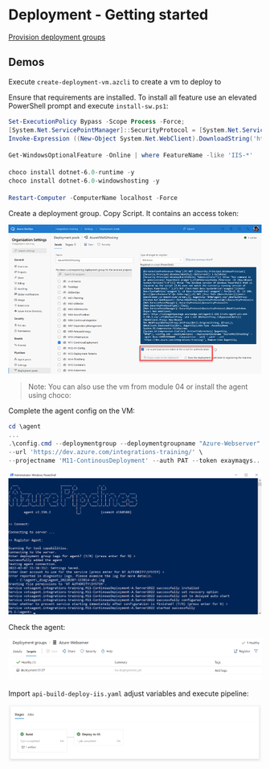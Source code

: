 # Deployment - Getting started

[Provision deployment groups](https://docs.microsoft.com/en-us/azure/devops/pipelines/process/deployment-jobs?view=azure-devops)


## Demos

Execute `create-deployment-vm.azcli` to create a vm to deploy to

Ensure that requirements are installed. To install all feature use an elevated PowerShell prompt and execute `install-sw.ps1`:

```powershell
Set-ExecutionPolicy Bypass -Scope Process -Force; 
[System.Net.ServicePointManager]::SecurityProtocol = [System.Net.ServicePointManager]::SecurityProtocol -bor 3072; 
Invoke-Expression ((New-Object System.Net.WebClient).DownloadString('https://chocolatey.org/install.ps1'))

Get-WindowsOptionalFeature -Online | where FeatureName -like 'IIS-*'

choco install dotnet-6.0-runtime -y
choco install dotnet-6.0-windowshosting -y

Restart-Computer -ComputerName localhost -Force
```

Create a deployment group. Copy Script. It contains an access token:

![create-deployment-grp](_images/create-deployment-grp.png)

>Note: You can also use the vm from module 04 or install the agent using choco:

Complete the agent config on the VM:

```PowerShell
cd \agent
...
.\config.cmd --deploymentgroup --deploymentgroupname "Azure-Webserver" --agent $env:COMPUTERNAME --runasservice --work '_work' \
--url 'https://dev.azure.com/integrations-training/' \
--projectname 'M11-ContinousDeployment' --auth PAT --token exaymaqys....
```

![config-agent](_images/config-agent.png)

Check the agent:

![check-targets](_images/check-targets.png)

Import `api-build-deploy-iis.yaml` adjust variables and execute pipeline:

![pipeline](_images/pipeline.png)